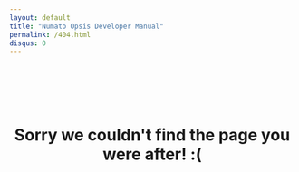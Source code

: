 ```yaml
---
layout: default
title: "Numato Opsis Developer Manual"
permalink: /404.html
disqus: 0
---
```


<div style="text-align: center; padding-top: 5em; padding-bottom: 5em;">
  <h1>Sorry we couldn't find the page you were after! :(</h1>
</div>
